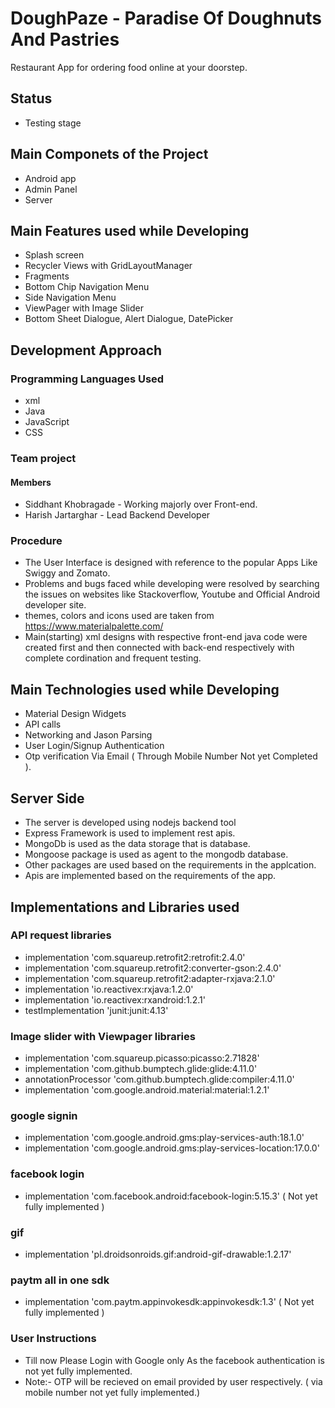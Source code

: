 # DoughPaze - Paradise Of Doughnuts And Pastries
Restaurant App for ordering food online at your doorstep.

## Status
- Testing stage

## Main Componets of the Project
- Android app
- Admin Panel
- Server

## Main Features used while Developing
- Splash screen
- Recycler Views with GridLayoutManager
- Fragments
- Bottom Chip Navigation Menu
- Side Navigation Menu
- ViewPager with Image Slider
- Bottom Sheet Dialogue, Alert Dialogue, DatePicker

## Development Approach
### Programming Languages Used
- xml
- Java
- JavaScript
- CSS
### Team project
  #### Members
  - Siddhant Khobragade - Working majorly over Front-end.
  - Harish Jartarghar - Lead Backend Developer
### Procedure
- The User Interface is designed with reference to the popular Apps Like Swiggy and Zomato.
- Problems and bugs faced while developing were resolved by searching the issues on websites like Stackoverflow, Youtube and Official Android developer site.
- themes, colors and icons used are taken from https://www.materialpalette.com/ 
- Main(starting) xml designs with respective front-end java code were created first and then connected with back-end respectively with complete cordination and frequent testing. 

## Main Technologies used while Developing
- Material Design Widgets
- API calls
- Networking and Jason Parsing
- User Login/Signup Authentication
- Otp verification Via Email ( Through Mobile Number Not yet Completed ).

## Server Side 
- The server is developed using nodejs backend tool
- Express Framework is used to implement rest apis.
- MongoDb is used as the data storage that is database.
- Mongoose package is used as agent to the mongodb database.
- Other packages are used based on the requirements in the applcation.
- Apis are implemented based on the requirements of the app.

## Implementations and Libraries used
### API request libraries
- implementation 'com.squareup.retrofit2:retrofit:2.4.0'
- implementation 'com.squareup.retrofit2:converter-gson:2.4.0'
- implementation 'com.squareup.retrofit2:adapter-rxjava:2.1.0'
- implementation 'io.reactivex:rxjava:1.2.0'
- implementation 'io.reactivex:rxandroid:1.2.1'
- testImplementation 'junit:junit:4.13'
### Image slider with Viewpager libraries
- implementation 'com.squareup.picasso:picasso:2.71828'
- implementation 'com.github.bumptech.glide:glide:4.11.0'
- annotationProcessor 'com.github.bumptech.glide:compiler:4.11.0'
- implementation 'com.google.android.material:material:1.2.1'
### google signin 
- implementation 'com.google.android.gms:play-services-auth:18.1.0'
- implementation 'com.google.android.gms:play-services-location:17.0.0'

### facebook login
- implementation 'com.facebook.android:facebook-login:5.15.3'
( Not yet fully implemented )

### gif
- implementation 'pl.droidsonroids.gif:android-gif-drawable:1.2.17'

### paytm all in one sdk
- implementation 'com.paytm.appinvokesdk:appinvokesdk:1.3'
( Not yet fully implemented )

### User Instructions
- Till now Please Login with Google only As the facebook authentication is not yet fully implemented.
- Note:- OTP will be recieved on email provided by user respectively. ( via mobile number not yet fully implemented.)







